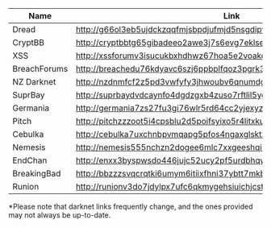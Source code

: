 | Name         | Link                                                                   |
| ------------ | ---------------------------------------------------------------------- |
| Dread        | http://g66ol3eb5ujdckzqqfmjsbpdjufmjd5nsgdipvxmsh7rckzlhywlzlqd.onion/ |
| CryptBB      | http://cryptbbtg65gibadeeo2awe3j7s6evg7eklserehqr4w4e2bis5tebid.onion/ |
| XSS          | http://xssforumv3isucukbxhdhwz67hoa5e2voakcfkuieq4ch257vsburuid.onion/ |
| BreachForums | http://breachedu76kdyavc6szj6ppbplfqoz3pgrk3zw57my4vybgblpfeayd.onion/ |
| NZ Darknet   | http://nzdnmfcf2z5pd3vwfyfy3jhwoubv6qnumdglspqhurqnuvr52khatdad.onion/ |
| SuprBay      | http://suprbaydvdcaynfo4dgdzgxb4zuso7rftlil5yg5kqjefnw4wq4ulcad.onion/ |
| Germania     | http://germania7zs27fu3gi76wlr5rd64cc2yjexyzvrbm4jufk7pibrpizad.onion/ |
| Pitch        | http://pitchzzzoot5i4cpsblu2d5poifsyixo5r4litxkukstre5lrbjakxid.onion/ |
| Cebulka      | http://cebulka7uxchnbpvmqapg5pfos4ngaxglsktzvha7a5rigndghvadeyd.onion/ |
| Nemesis      | http://nemesis555nchzn2dogee6mlc7xxgeeshqirmh3yzn4lo5cnd4s5a4yd.onion/ |
| EndChan      | http://enxx3byspwsdo446jujc52ucy2pf5urdbhqw3kbsfhlfjwmbpj5smdad.onion/ |
| BreakingBad  | http://bbzzzsvqcrqtki6umym6itiixfhni37ybtt7mkbjyxn2pgllzxf2qgyd.onion/ |
| Runion       | http://runionv3do7jdylpx7ufc6qkmygehsiuichjcstpj4hb2ycqrnmp67ad.onion/ |


*Please note that darknet links frequently change, and the ones provided may not always be up-to-date. 

